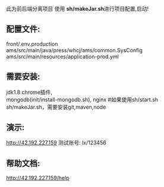 此为前后端分离项目
使用  **sh/makeJar.sh**进行项目配置,启动!
## 配置文件:
front/.env.production
ams/src/main/java/press/whcj/ams/common.SysConfig  
ams/src/main/resources/application-prod.yml  
## 需要安装: 
jdk1.8
chrome插件,  
mongodb(init/install-mongodb.sh),
nginx
#如果使用sh/start.sh sh/makeJar.sh，需要安装git,maven,node
## 演示:
http://42.192.227.159 
测试账号: lx/123456
## 帮助文档:  
http://42.192.227.159/help  

